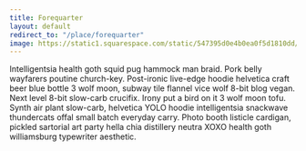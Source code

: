 ```yaml
---
title: Forequarter
layout: default
redirect_to: "/place/forequarter"
image: https://static1.squarespace.com/static/547395d0e4b0ea0f5d1810dd/t/5720f07a59827e8a710d454c/1461776516355/micros.jpg
---
```


Intelligentsia health goth squid pug hammock man braid. Pork belly wayfarers poutine church-key. Post-ironic live-edge hoodie helvetica craft beer blue bottle 3 wolf moon, subway tile flannel vice wolf 8-bit blog vegan. Next level 8-bit slow-carb crucifix. Irony put a bird on it 3 wolf moon tofu. Synth air plant slow-carb, helvetica YOLO hoodie intelligentsia snackwave thundercats offal small batch everyday carry. Photo booth listicle cardigan, pickled sartorial art party hella chia distillery neutra XOXO health goth williamsburg typewriter aesthetic.